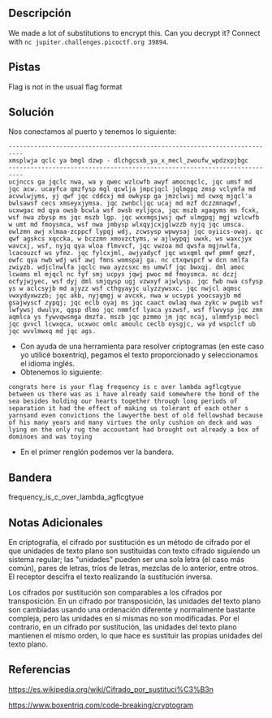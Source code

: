 ## Descripción
We made a lot of substitutions to encrypt this. Can you decrypt it? Connect with `nc jupiter.challenges.picoctf.org 39894`.

## Pistas 
Flag is not in the usual flag format

## Solución
Nos conectamos al puerto y tenemos lo siguiente:
```
--------------------------------------------------------------------------
xmsplwja qclc ya bmgl dzwp - dlchgcsxb_ya_x_mecl_zwoufw_wpdzxpjbgc
--------------------------------------------------------------------------
ucjnccs ga jqclc nwa, wa y qwec wzlcwfb awyf amocnqclc, jqc umsf md jqc acw. ucayfca qmzfysp mgl qcwlja jmpcjqcl jqlmgpq zmsp vclymfa md acvwlwjyms, yj qwf jqc cddcxj md owkysp ga jmzclwsj md cwxq mjqcl'a bwlsawsf cecs xmseyxjymsa. jqc zwnbcljqc ucaj md mzf dczzmnaqwf, ucxwgac md qya owsb bcwla wsf owsb eyljgca, jqc mszb xgaqyms ms fcxk, wsf nwa zbysp ms jqc mszb lgp. jqc wxxmgsjwsj qwf ulmgpqj mgj wzlcwfb w umt md fmoysmca, wsf nwa jmbysp wlxqyjcxjglwzzb nyjq jqc umsca. owlzmn awj xlmaa-zcppcf lypqj wdj, zcwsysp wpwysaj jqc oyiics-owaj. qc qwf agskcs xqccka, w bczzmn xmovzctyms, w ajlwypqj uwxk, ws waxcjyx wavcxj, wsf, nyjq qya wloa flmvvcf, jqc vwzoa md qwsfa mgjnwlfa, lcacouzcf ws yfmz. jqc fylcxjml, awjyadycf jqc wsxqml qwf pmmf qmzf, owfc qya nwb wdj wsf awj fmns womspaj ga. nc ctxqwspcf w dcn nmlfa zwiyzb. wdjclnwlfa jqclc nwa ayzcsxc ms umwlf jqc bwxqj. dml amoc lcwams ml mjqcl nc fyf smj ucpys jqwj pwoc md fmoysmca. nc dczj ocfyjwjyec, wsf dyj dml smjqysp ugj vzwxyf ajwlysp. jqc fwb nwa csfysp ys w aclcsyjb md ajyzz wsf cthgyayjc ulyzzywsxc. jqc nwjcl aqmsc vwxydyxwzzb; jqc akb, nyjqmgj w avcxk, nwa w ucsyps yoocsayjb md gsajwyscf zypqj; jqc eclb oyaj ms jqc caact owlaq nwa zykc w pwgib wsf lwfywsj dwulyx, qgsp dlmo jqc nmmfcf lyaca yszwsf, wsf flwvysp jqc zmn aqmlca ys fywvqwsmga dmzfa. mszb jqc pzmmo jm jqc ncaj, ulmmfysp mecl jqc gvvcl lcwxqca, ucxwoc omlc amoulc ceclb oysgjc, wa yd wspclcf ub jqc wvvlmwxq md jqc ags.
```

- Con ayuda de una herramienta para resolver criptogramas (en este caso yo utilicé boxentriq), pegamos el texto proporcionado y seleccionamos el idioma inglés.
- Obtenemos lo siguiente:
```
congrats here is your flag frequency is c over lambda agflcgtyue between us there was as i have already said somewhere the bond of the sea besides holding our hearts together through long periods of separation it had the effect of making us tolerant of each other s yarnsand even convictions the lawyerthe best of old fellowshad because of his many years and many virtues the only cushion on deck and was lying on the only rug the accountant had brought out already a box of dominoes and was toying
```
- En el primer renglón podemos ver la bandera.

## Bandera
frequency_is_c_over_lambda_agflcgtyue

## Notas Adicionales
En criptografía, el cifrado por sustitución es un método de cifrado por el que unidades de texto plano son sustituidas con texto cifrado siguiendo un sistema regular; las "unidades" pueden ser una sola letra (el caso más común), pares de letras, tríos de letras, mezclas de lo anterior, entre otros. El receptor descifra el texto realizando la sustitución inversa.

Los cifrados por sustitución son comparables a los cifrados por transposición. En un cifrado por transposición, las unidades del texto plano son cambiadas usando una ordenación diferente y normalmente bastante compleja, pero las unidades en sí mismas no son modificadas. Por el contrario, en un cifrado por sustitución, las unidades del texto plano mantienen el mismo orden, lo que hace es sustituir las propias unidades del texto plano.

## Referencias
https://es.wikipedia.org/wiki/Cifrado_por_sustituci%C3%B3n

https://www.boxentriq.com/code-breaking/cryptogram